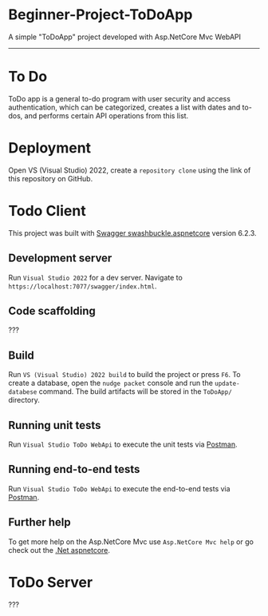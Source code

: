 # Beginner-Project-ToDoApp
A simple "ToDoApp" project developed with Asp.NetCore Mvc WebAPI

___

# To Do
ToDo app is a general to-do program with user security and access authentication, which can be categorized, creates a list with dates and to-dos, and performs certain API operations from this list.

# Deployment 
Open VS (Visual Studio) 2022, create a `repository clone` using the link of this repository on GitHub.


# Todo Client

This project was built with [Swagger swashbuckle.aspnetcore](https://github.com/domaindrivendev/Swashbuckle.AspNetCore) version 6.2.3.

## Development server

Run `Visual Studio 2022` for a dev server. Navigate to `https://localhost:7077/swagger/index.html`.

## Code scaffolding

???

## Build

Run `VS (Visual Studio) 2022 build` to build the project or press `F6`. To create a database, open the `nudge packet` console and run the `update-databese` command. The build artifacts will be stored in the `ToDoApp/` directory.

## Running unit tests

Run `Visual Studio ToDo WebApi` to execute the unit tests via [Postman](https://documenter.getpostman.com/view/27682287/2s93shzpGE/).

## Running end-to-end tests

Run `Visual Studio ToDo WebApi` to execute the end-to-end tests via [Postman](https://documenter.getpostman.com/view/27682287/2s93shzpGE/).

## Further help

To get more help on the Asp.NetCore Mvc use `Asp.NetCore Mvc help` or go check out the [.Net aspnetcore](https://github.com/dotnet/aspnetcore).

# ToDo Server

???
